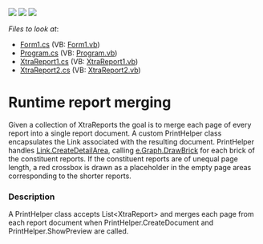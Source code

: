 <!-- default badges list -->
![](https://img.shields.io/endpoint?url=https://codecentral.devexpress.com/api/v1/VersionRange/128604711/12.1.7%2B)
[![](https://img.shields.io/badge/Open_in_DevExpress_Support_Center-FF7200?style=flat-square&logo=DevExpress&logoColor=white)](https://supportcenter.devexpress.com/ticket/details/E20058)
[![](https://img.shields.io/badge/📖_How_to_use_DevExpress_Examples-e9f6fc?style=flat-square)](https://docs.devexpress.com/GeneralInformation/403183)
<!-- default badges end -->
<!-- default file list -->
*Files to look at*:

* [Form1.cs](./CS/reportMerging/Form1.cs) (VB: [Form1.vb](./VB/reportMerging/Form1.vb))
* [Program.cs](./CS/reportMerging/Program.cs) (VB: [Program.vb](./VB/reportMerging/Program.vb))
* [XtraReport1.cs](./CS/reportMerging/XtraReport1.cs) (VB: [XtraReport1.vb](./VB/reportMerging/XtraReport1.vb))
* [XtraReport2.cs](./CS/reportMerging/XtraReport2.cs) (VB: [XtraReport2.vb](./VB/reportMerging/XtraReport2.vb))
<!-- default file list end -->
# Runtime report merging


<p>Given a collection of XtraReports the goal is to merge each page of every report into a single report document. A custom PrintHelper class encapsulates the Link associated with the resulting document.  PrintHelper handles <a href="http://documentation.devexpress.com/#CoreLibraries/DevExpressXtraPrintingLinkBase_CreateDetailAreatopic">Link.CreateDetailArea</a>, calling <a href="http://documentation.devexpress.com/#CoreLibraries/DevExpressXtraPrintingLinkBase_CreateDetailAreatopic">e.Graph.DrawBrick</a> for each brick of the constituent reports. If the constituent reports are of unequal page length, a red crossbox is drawn as a placeholder in the empty page areas corresponding to the shorter reports.</p>


<h3>Description</h3>

<p>A PrintHelper class accepts List&lt;XtraReport&gt; and merges each page from each report document when PrintHelper.CreateDocument and PrintHelper.ShowPreview are called.</p>

<br/>


